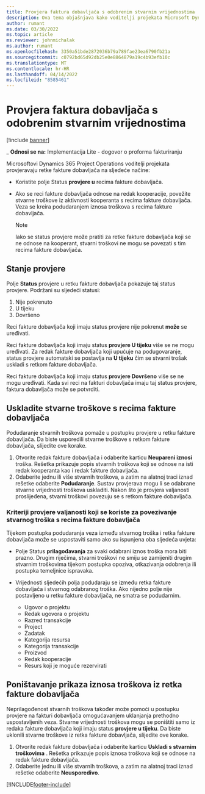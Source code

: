 ```yaml
---
title: Provjera faktura dobavljača s odobrenim stvarnim vrijednostima
description: Ova tema objašnjava kako voditelji projekata Microsoft Dynamics 365 Project Operations let's provjeravaju fakture dobavljača sa stvarnim vrijednostima koje su odobrene kao izvođači radova i zabilježenim vremenom te troškovima i materijalima koje su koristili članovi projektnog tima.
author: rumant
ms.date: 03/30/2022
ms.topic: article
ms.reviewer: johnmichalak
ms.author: rumant
ms.openlocfilehash: 3350a51bde2872036b79a789fae23ea6790fb21a
ms.sourcegitcommit: c0792bd65d92db25e0e8864879a19c4b93efb10c
ms.translationtype: MT
ms.contentlocale: hr-HR
ms.lasthandoff: 04/14/2022
ms.locfileid: "8585461"
---
```

# <a name="verification-of-vendor-invoices-with-approved-actuals"></a>Provjera faktura dobavljača s odobrenim stvarnim vrijednostima

[!include [banner](../../includes/dataverse-preview.md)]

_ **Odnosi se na:** Implementacija Lite - dogovor o proforma fakturiranju

Microsoftovi Dynamics 365 Project Operations voditelji projekata provjeravaju retke fakture dobavljača na sljedeće načine:

- Koristite polje Status **provjere u** recima fakture dobavljača.
- Ako se reci fakture dobavljača odnose na redak kooperacije, povežite stvarne troškove iz aktivnosti kooperanta s recima fakture dobavljača. Veza se kreira podudaranjem iznosa troškova s recima fakture dobavljača.

    > [!NOTE]
    > Iako se status provjere može pratiti za retke fakture dobavljača koji se ne odnose na kooperant, stvarni troškovi ne mogu se povezati s tim recima fakture dobavljača.

## <a name="verification-status"></a>Stanje provjere

Polje **Status** provjere u retku fakture dobavljača pokazuje taj status provjere. Podržani su sljedeći statusi:

1. Nije pokrenuto
2. U tijeku
3. Dovršeno

Reci fakture dobavljača koji imaju status provjere nije pokrenut **može** se uređivati.

Reci fakture dobavljača koji imaju status **provjere U tijeku** više se ne mogu uređivati. Za redak fakture dobavljača koji upućuje na podugovaranje, status provjere automatski se postavlja na **U tijeku** čim se stvarni trošak uskladi s retkom fakture dobavljača.

Reci fakture dobavljača koji imaju status **provjere Dovršeno** više se ne mogu uređivati. Kada svi reci na fakturi dobavljača imaju taj status provjere, faktura dobavljača može se potvrditi.

## <a name="match-cost-actuals-to-vendor-invoice-lines"></a>Uskladite stvarne troškove s recima fakture dobavljača

Podudaranje stvarnih troškova pomaže u postupku provjere u retku fakture dobavljača. Da biste usporedili stvarne troškove s retkom fakture dobavljača, slijedite ove korake.

1. Otvorite redak fakture dobavljača i odaberite karticu **Neupareni iznosi** troška. Rešetka prikazuje popis stvarnih troškova koji se odnose na isti redak kooperanta kao i redak fakture dobavljača.
2. Odaberite jednu ili više stvarnih troškova, a zatim na alatnoj traci iznad rešetke odaberite **Podudaranje**. Sustav provjerava mogu li se odabrane stvarne vrijednosti troškova uskladiti. Nakon što je provjera valjanosti proslijeđena, stvarni troškovi povezuju se s retkom fakture dobavljača.

### <a name="validation-criteria-that-are-used-to-link-cost-actuals-to-vendor-invoice-lines"></a>Kriteriji provjere valjanosti koji se koriste za povezivanje stvarnog troška s recima fakture dobavljača

Tijekom postupka podudaranja veza između stvarnog troška i retka fakture dobavljača može se uspostaviti samo ako su ispunjena oba sljedeća uvjeta:

- Polje Status **prilagođavanja** za svaki odabrani iznos troška mora biti prazno. Drugim riječima, stvarni troškovi ne smiju se zamijeniti drugim stvarnim troškovima tijekom postupka opoziva, otkazivanja odobrenja ili postupka temeljnice ispravaka.
- Vrijednosti sljedećih polja podudaraju se između retka fakture dobavljača i stvarnog odabranog troška. Ako nijedno polje nije postavljeno u retku fakture dobavljača, ne smatra se podudarnim.

    - Ugovor o projektu
    - Redak ugovora o projektu
    - Razred transakcije
    - Project
    - Zadatak
    - Kategorija resursa
    - Kategorija transakcije
    - Proizvod
    - Redak kooperacije
    - Resurs koji je moguće rezervirati

## <a name="unmatch-cost-actuals-from-a-vendor-invoice-line"></a>Poništavanje prikaza iznosa troškova iz retka fakture dobavljača

Neprilagođenost stvarnih troškova također može pomoći u postupku provjere na fakturi dobavljača omogućavanjem uklanjanja prethodno uspostavljenih veza. Stvarne vrijednosti troškova mogu se poništiti samo iz redaka fakture dobavljača koji imaju status **provjere u tijeku**. Da biste uklonili stvarne troškove iz retka fakture dobavljača, slijedite ove korake.

1. Otvorite redak fakture dobavljača i odaberite karticu **Uskladi s stvarnim troškovima** . Rešetka prikazuje popis iznosa troškova koji se odnose na redak fakture dobavljača.
2. Odaberite jednu ili više stvarnih troškova, a zatim na alatnoj traci iznad rešetke odaberite **Neusporedivo**.

[!INCLUDE[footer-include](../../includes/footer-banner.md)]
